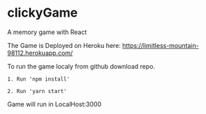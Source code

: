 # clickyGame
A memory game with React

The Game is Deployed on Heroku here: https://limitless-mountain-98112.herokuapp.com/

To run the game localy from github download repo.

    1. Run 'npm install' 

    2. Run 'yarn start'

Game will run in LocalHost:3000




